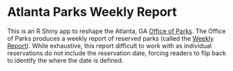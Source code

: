 # Atlanta Parks Weekly Report

This is an R Shiny app to reshape the Atlanta, GA [Office of Parks](https://www.atlantaga.gov/government/departments/parks-recreation/office-of-parks). The Office of Parks produces a weekly report of reserved parks (called the [Weekly Report](https://www.atlantaga.gov/government/departments/parks-recreation/office-of-parks/weekly-report)). While exhaustive, this report difficult to work with as individual reservations do not include the reservation date, forcing readers to flip back to identify the where the date is defined. 
